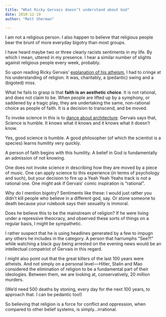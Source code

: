 ```yaml
---
title: "What Ricky Gervais doesn’t understand about God"
date: 2010-12-19
author: "Matt Sherman"

---
```


I am not a religious person. I also happen to believe that religious people bear the brunt of more everyday bigotry than most groups.

I have heard maybe two or three clearly racists sentiments in my life. By which I mean, uttered in my presence. I hear a similar number of slights against religious people every week, probably.

So upon reading Ricky Gervais’ [explanation of his atheism](http://blogs.wsj.com/speakeasy/2010/12/19/a-holiday-message-from-ricky-gervais-why-im-an-atheist/#), I had to cringe at his understanding of religion. It was, charitably, a (pedantic) swing and a (bigoted) miss.

What he fails to grasp is that **faith is an aesthetic choice**. It is not rational, and does not claim to be. When people are lifted up by a symphony, or saddened by a tragic play, they are undertaking the same, non-rational choice as people of faith. It is a decision to transcend, and be moved.

To invoke science in this is to [dance about architecture](http://www.paclink.com/~ascott/they/tamildaa.htm). Gervais says that,
Science is humble. It knows what it knows and it knows what it doesn’t know.

Yes, good science is humble. A good philosopher (of which the scientist is a species) learns humility very quickly.

A person of faith begins with this humility. A belief in God is fundamentally an admission of not knowing.

One does not invoke science in describing how they are moved by a piece of music. One can apply science to this experience (in terms of psychology and such), but your decision to fire up a Yeah Yeah Yeahs track is not a rational one. One might ask if Gervais’ comic inspiration is “rational”.

Why do I mention bigotry? Sentiments like these:
I would just rather you didn’t kill people who believe in a different god, say. Or stone someone to death because your rulebook says their sexuality is immoral.

Does he believe this to be the mainstream of religion? If he were living under a repressive theocracy, and observed these sorts of things on a regular basis, I might be sympathetic.

I rather suspect that he is using headlines generated by a few to impugn any others he includes in the category. A person that harrumphs “See?!” while watching a black guy being arrested on the evening news would be an intellectual compatriot of Gervais in this regard.

I might also point out that the great killers of the last 100 years were atheists. And not simply on a personal level — Hitler, Stalin and Mao considered the elimination of religion to be a fundamental part of their ideologies. Between them, we are looking at, conservatively, 20 million murders.

(We’d need 500 deaths by stoning, every day for the next 100 years, to approach that. I can be pedantic too!)

So believing that religion is a force for conflict and oppression, when compared to other belief systems, is simply…irrational.
